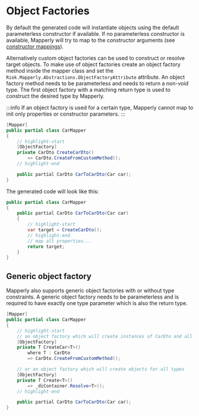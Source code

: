 # Object Factories

By default the generated code will instantiate objects using the default parameterless constructor if available.
If no parameterless constructor is available, Mapperly will try to map to the constructor arguments (see [constructor mappings](./07-ctor-mappings.md)).

Alternatively custom object factories can be used to construct or resolve target objects.
To make use of object factories create an object factory method inside the mapper class
and set the `Riok.Mapperly.Abstractions.ObjectFactoryAttribute` attribute.
An object factory method needs to be parameterless and needs to return a non-void type.
The first object factory with a matching return type is used to construct the desired type by Mapperly.

:::info
If an object factory is used for a certain type,
Mapperly cannot map to init only properties or constructor parameters.
:::

```csharp
[Mapper]
public partial class CarMapper
{
    // highlight-start
    [ObjectFactory]
    private CarDto CreateCarDto()
        => CarDto.CreateFromCustomMethod();
    // highlight-end

    public partial CarDto CarToCarDto(Car car);
}
```

The generated code will look like this:
```csharp
public partial class CarMapper
{
    public partial CarDto CarToCarDto(Car car)
    {
        // highlight-start
        var target = CreateCarDto();
        // highlight-end
        // map all properties...
        return target;
    }
}
```

## Generic object factory

Mapperly also supports generic object factories with or without type constraints.
A generic object factory needs to be parameterless
and is required to have exactly one type parameter which is also the return type.

```csharp
[Mapper]
public partial class CarMapper
{
    // highlight-start
    // an object factory which will create instances of CarDto and all it's subclasses
    [ObjectFactory]
    private T CreateCar<T>()
        where T : CarDto
        => CarDto.CreateFromCustomMethod();

    // or an object factory which will create objects for all types
    [ObjectFactory]
    private T Create<T>()
        => _diContainer.Resolve<T>();
    // highlight-end

    public partial CarDto CarToCarDto(Car car);
}
```
